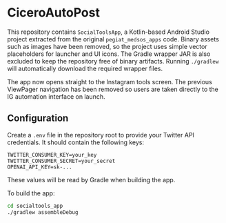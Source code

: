 # CiceroAutoPost

This repository contains `SocialToolsApp`, a Kotlin-based Android Studio project extracted from the original `pegiat_medsos_apps` code.
Binary assets such as images have been removed, so the project uses simple vector placeholders for launcher and UI icons.
The Gradle wrapper JAR is also excluded to keep the repository free of binary
artifacts. Running `./gradlew` will automatically download the required
wrapper files.

The app now opens straight to the Instagram tools screen. The previous
ViewPager navigation has been removed so users are taken directly to the IG
automation interface on launch.

## Configuration

Create a `.env` file in the repository root to provide your Twitter API
credentials. It should contain the following keys:

```
TWITTER_CONSUMER_KEY=your_key
TWITTER_CONSUMER_SECRET=your_secret
OPENAI_API_KEY=sk-...
```

These values will be read by Gradle when building the app.

To build the app:

```bash
cd socialtools_app
./gradlew assembleDebug
```
